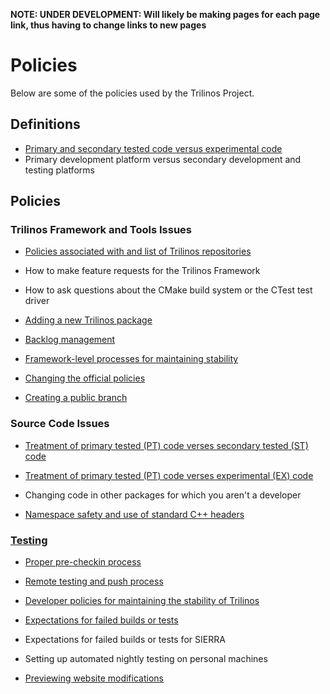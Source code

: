 **NOTE: UNDER DEVELOPMENT:  Will likely be making pages for each page link, thus having to change links to new pages**

# Policies

Below are some of the policies used by the Trilinos Project.

## Definitions

+ [Primary and secondary tested code versus experimental code](https://trilinos.org/trac/trilinos/wiki/TribitsLifecycleModelOverview#test_categories)
+ Primary development platform versus secondary development and testing platforms

## Policies

### Trilinos Framework and Tools Issues

+ [Policies associated with and list of Trilinos repositories](https://github.com/trilinos/Trilinos/wiki/Policies-%7C-Trilinos-Repositories)

+ How to make feature requests for the Trilinos Framework

+ How to ask questions about the CMake build system or the CTest test driver

+ [Adding a new Trilinos package](https://software.sandia.gov//trilinos/developer/policies/adding_new_package.html)

+ [Backlog management](https://software.sandia.gov//trilinos/developer/policies/framework_backlog.html)

+ [Framework-level processes for maintaining stability](https://software.sandia.gov//trilinos/developer/policies/framework_team_CI_Nightly_failure_proceses.html)

+ [Changing the official policies](https://software.sandia.gov//trilinos/developer/policies/changing_policies_policies.html)

+ [Creating a public branch](https://software.sandia.gov//trilinos/developer/policies/creating_branches.html)

### Source Code Issues

+ [Treatment of primary tested (PT) code verses secondary tested (ST) code](https://trilinos.org/trac/trilinos/wiki/TribitsDevelopmentPractices#test_group_practices)

+ [Treatment of primary tested (PT) code verses experimental (EX) code](https://trilinos.org/trac/trilinos/wiki/TribitsDevelopmentPractices#test_group_practices)

+ Changing code in other packages for which you aren't a developer

+ [Namespace safety and use of standard C++ headers](https://software.sandia.gov//trilinos/developer/policies/namespace_safety.html)

### [Testing](https://github.com/trilinos/Trilinos/wiki/Testing)

+ [Proper pre-checkin process](https://github.com/trilinos/Trilinos/wiki/Safe-Checkin-Testing)

+ [Remote testing and push process](https://software.sandia.gov//trilinos/developer/policies/checkin_test_remote.html)

+ [Developer policies for maintaining the stability of Trilinos](https://software.sandia.gov//trilinos/developer/policies/developer_maintaining_stability.html)

+ [Expectations for failed builds or tests](https://software.sandia.gov//trilinos/developer/policies/failed_builds_and_tests.html)

+ Expectations for failed builds or tests for SIERRA

+ Setting up automated nightly testing on personal machines

+ [Previewing website modifications](https://software.sandia.gov//trilinos/developer/policies/website_staging.html)
